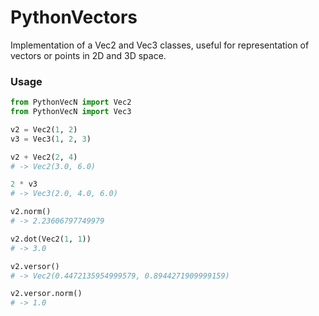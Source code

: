 # PythonVectors

Implementation of a Vec2 and Vec3 classes, useful for representation of vectors or
points in 2D and 3D space.

### Usage

``` python
from PythonVecN import Vec2
from PythonVecN import Vec3

v2 = Vec2(1, 2)
v3 = Vec3(1, 2, 3)

v2 + Vec2(2, 4)
# -> Vec2(3.0, 6.0)

2 * v3
# -> Vec3(2.0, 4.0, 6.0)

v2.norm()
# -> 2.23606797749979

v2.dot(Vec2(1, 1))
# -> 3.0

v2.versor()
# -> Vec2(0.4472135954999579, 0.8944271909999159)

v2.versor.norm()
# -> 1.0
```
